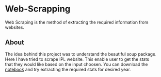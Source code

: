 # Web-Scrapping

Web Scraping is the method of extracting the required information from websites.

## About
The idea behind this project was to understand the beautiful soup package. Here I have tried to scrape IPL website. This enable user to get the stats that they would like based on the input choosen. You can download the [notebook](https://github.com/ShilpaPBhat/Web-Scrapping/blob/master/Web%20Scrapping.ipynb) and try extracting the required stats for desired year.


